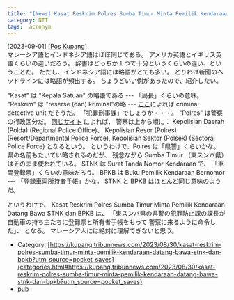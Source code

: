 ```yaml
---
title: "[News] Kasat Reskrim Polres Sumba Timur Minta Pemilik Kendaraan Datang Bawa STNK dan BPKB ---マレーシア人には解読できないインドネシア語だと思う"
category: NTT
tags:  acronym
---
```


[2023-09-01] [[Pos Kupang]](https://kupang.tribunnews.com/2023/08/30/kasat-reskrim-polres-sumba-timur-minta-pemilik-kendaraan-datang-bawa-stnk-dan-bpkb?utm_source=pocket_saves)  
 マレーシア語とインドネシア語はほぼ同じである。
アメリカ英語とイギリス英語くらいの違いだろう。
辞書はどっちか１つで十分というくらいの違い、ということだ。
ただし、インドネシア語には略語がとても多い。
とりわけ新聞のヘッドラインには略語が頻出する。
ちょうどいい例があったので、紹介したい。

 "Kasat" は "Kepala Satuan" の略語である ---
「局長」くらいの意味。
"Reskrim" は "reserse (dan) kriminal"の略 ---
[ここ](https://en.wikipedia.org/wiki/Indonesian_National_Police)によれば
criminal detective unit だそうだ。
「犯罪刑事課」でしょうか・・・。
"Polres" は警察の行政区分だ。
[同じサイト](https://en.wikipedia.org/wiki/Indonesian_National_Police) によれば、
警察は上から順に：
Kepolisian Daerah (Polda) (Regional Police Office)、
Kepolisian Resor (Polres) (Resort/Departmental Police Force),
Kepolisian Sektor (Polsek) (Sectoral Police Force) となるという。
というわけで、Polres は「県警」くらいかな。
県の名前もたいてい略されるのだが、
残念ながら Sumba Timur （東スンバ県）はそのまま使われている。
STNK は Surat Tanda Nomor Kendaraan で、
「車両登録票」くらいの意味だろう。
BPKB は Buku Pemilik Kendaraan Bernomor ---
「登録車両所持者手帳」かな。
STNK と BPKB はほとんど同じ意味のようだ。

 というわけで、
Kasat Reskrim Polres Sumba Timur
Minta Pemilik Kendaraan Datang Bawa STNK dan BPKB は、
「東スンバ県の県警の犯罪防止課の課長が
自動車の持ち主たちに登録票と所有者手帳をもって
警察に来るように命令した」、
となる。
マレーシア人には絶対に理解できないと思う。

- Category: [https://kupang.tribunnews.com/2023/08/30/kasat-reskrim-polres-sumba-timur-minta-pemilik-kendaraan-datang-bawa-stnk-dan-bpkb?utm_source=pocket_saves](categories.html#https://kupang.tribunnews.com/2023/08/30/kasat-reskrim-polres-sumba-timur-minta-pemilik-kendaraan-datang-bawa-stnk-dan-bpkb?utm_source=pocket_saves)
- pub

